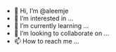- 👋 Hi, I’m @aleemje
- 👀 I’m interested in ...
- 🌱 I’m currently learning ...
- 💞️ I’m looking to collaborate on ...
- 📫 How to reach me ...

<!---
aleemje/aleemje is a ✨ special ✨ repository because its `README.md` (this file) appears on your GitHub profile.
You can click the Preview link to take a look at your changes.
--->

